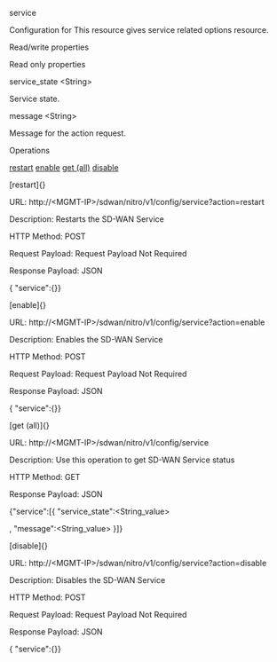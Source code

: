 service

Configuration for This resource gives service related options resource.

Read/write properties

Read only properties

service\_state &lt;String&gt;

Service state.

message &lt;String&gt;

Message for the action request.

Operations

[restart](#restart) [enable](#enable) [get (all)](#get_all) [disable](#disable)

[restart]{}

URL: http://&lt;MGMT-IP&gt;/sdwan/nitro/v1/config/service?action=restart

Description: Restarts the SD-WAN Service

HTTP Method: POST

Request Payload: Request Payload Not Required

Response Payload: JSON

{ "service":{}}

[enable]{}

URL: http://&lt;MGMT-IP&gt;/sdwan/nitro/v1/config/service?action=enable

Description: Enables the SD-WAN Service

HTTP Method: POST

Request Payload: Request Payload Not Required

Response Payload: JSON

{ "service":{}}

[get (all)]{}

URL: http://&lt;MGMT-IP&gt;/sdwan/nitro/v1/config/service

Description: Use this operation to get SD-WAN Service status

HTTP Method: GET

Response Payload: JSON

{"service":\[{ "service\_state":&lt;String\_value&gt;

, "message":&lt;String\_value&gt; }\]}

[disable]{}

URL: http://&lt;MGMT-IP&gt;/sdwan/nitro/v1/config/service?action=disable

Description: Disables the SD-WAN Service

HTTP Method: POST

Request Payload: Request Payload Not Required

Response Payload: JSON

{ "service":{}}
